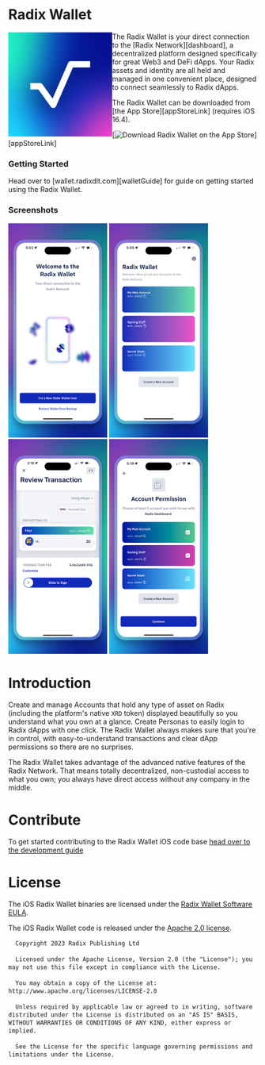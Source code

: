 # Radix Wallet

<img align="left" src=".assetsReadme/app_icon_256.png" height="210" />

The Radix Wallet is your direct connection to the [Radix Network][dashboard], a decentralized platform designed specifically for great Web3 and DeFi dApps. Your Radix assets and identity are all held and managed in one convenient place, designed to connect seamlessly to Radix dApps.

The Radix Wallet can be downloaded from [the App Store][appStoreLink] (requires iOS 16.4).

[![Download Radix Wallet on the App Store](https://dbsqho33cgp4y.cloudfront.net/github/app-store-badge.png)][appStoreLink]

### Getting Started
Head over to [wallet.radixdlt.com][walletGuide] for guide on getting started using the Radix Wallet.

### Screenshots

<p float="middle">
  <img src=".assetsReadme/screenshots/start.png" width="200" />
  <img src=".assetsReadme/screenshots/home.png" width="200" /> 
  <img src=".assetsReadme/screenshots/transaction_review.png" width="200" /> 
  <img src=".assetsReadme/screenshots/dapp_request_account_permission.png" width="200" /> 
</p>

# Introduction
Create and manage Accounts that hold any type of asset on Radix (including the platform's native `XRD` token) displayed beautifully so you understand what you own at a glance. Create Personas to easily login to Radix dApps with one click. The Radix Wallet always makes sure that you're in control, with easy-to-understand transactions and clear dApp permissions so there are no surprises.

The Radix Wallet takes advantage of the advanced native features of the Radix Network. That means totally decentralized, non-custodial access to what you own; you always have direct access without any company in the middle.

# Contribute
To get started contributing to the Radix Wallet iOS code base [head over to the development guide](./DEVELOPMENT.md)

# License
The iOS Radix Wallet binaries are licensed under the [Radix Wallet Software EULA](https://www.radixdlt.com/terms/walletEULA).

The iOS Radix Wallet code is released under the [Apache 2.0 license](./LICENSE).


      Copyright 2023 Radix Publishing Ltd

      Licensed under the Apache License, Version 2.0 (the "License"); you may not use this file except in compliance with the License.

      You may obtain a copy of the License at: http://www.apache.org/licenses/LICENSE-2.0

      Unless required by applicable law or agreed to in writing, software distributed under the License is distributed on an "AS IS" BASIS, WITHOUT WARRANTIES OR CONDITIONS OF ANY KIND, either express or implied.

      See the License for the specific language governing permissions and limitations under the License.


